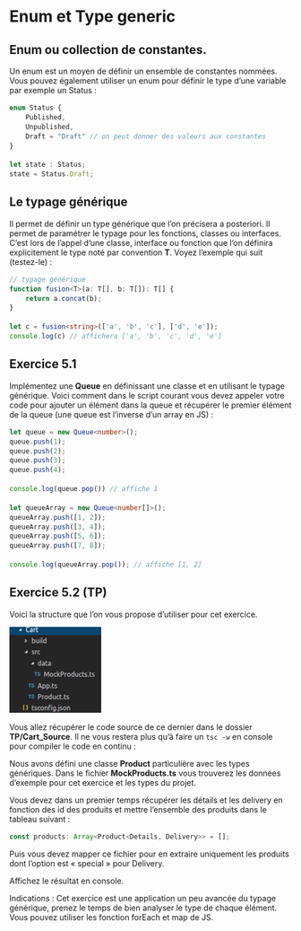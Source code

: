 # Enum et Type generic

## Enum ou collection de constantes.

Un enum est un moyen de définir un ensemble de constantes nommées. Vous pouvez également utiliser
un enum pour définir le type d’une variable par exemple un Status :

```typescript
enum Status {
    Published,
    Unpublished,
    Draft = "Draft" // on peut donner des valeurs aux constantes
}

let state : Status;
state = Status.Draft;
```

## Le typage générique

Il permet de définir un type générique que l’on précisera a posteriori. Il permet de paramétrer le typage
pour les fonctions, classes ou interfaces. C’est lors de l’appel d’une classe, interface ou fonction que
l’on définira explicitement le type noté par convention **T**. Voyez l’exemple qui suit (testez-le) :

```typescript
// typage générique
function fusion<T>(a: T[], b: T[]): T[] {
    return a.concat(b);
}

let c = fusion<string>(['a', 'b', 'c'], ['d', 'e']);
console.log(c) // affichera ['a', 'b', 'c', 'd', 'e']
```

## Exercice 5.1

Implémentez une **Queue** en définissant une classe et en utilisant le typage générique. Voici comment
dans le script courant vous devez appeler votre code pour ajouter un élément dans la queue et récupérer
le premier élément de la queue (une queue est l’inverse d’un array en JS) :

```typescript
let queue = new Queue<number>();
queue.push(1);
queue.push(2);
queue.push(3);
queue.push(4);

console.log(queue.pop()) // affiche 1

let queueArray = new Queue<number[]>();
queueArray.push([1, 2]);
queueArray.push([3, 4]);
queueArray.push([5, 6]);
queueArray.push([7, 8]);

console.log(queueArray.pop()); // affiche [1, 2]
```

## Exercice 5.2 (TP)

Voici la structure que l’on vous propose d’utiliser pour cet exercice.

![](images/structure.png)

Vous allez récupérer le code source de ce dernier dans le dossier **TP/Cart_Source**. 
Il ne vous restera plus qu’à faire un ```tsc -w``` en console pour compiler le code en continu :

Nous avons défini une classe **Product** particulière avec les types génériques. Dans le fichier
**MockProducts.ts** vous trouverez les données d’exemple pour cet exercice et les types du projet.

Vous devez dans un premier temps récupérer les détails et les delivery en fonction des id des produits et
mettre l’ensemble des produits dans le tableau suivant :

```typescript
const products: Array<Product<Details, Delivery>> = [];
```

Puis vous devez mapper ce fichier pour en extraire uniquement les produits dont l’option est « special »
pour Delivery.

Affichez le résultat en console.

Indications : Cet exercice est une application un peu avancée du typage générique, prenez le temps de
bien analyser le type de chaque élément. Vous pouvez utiliser les fonction forEach et map de JS.